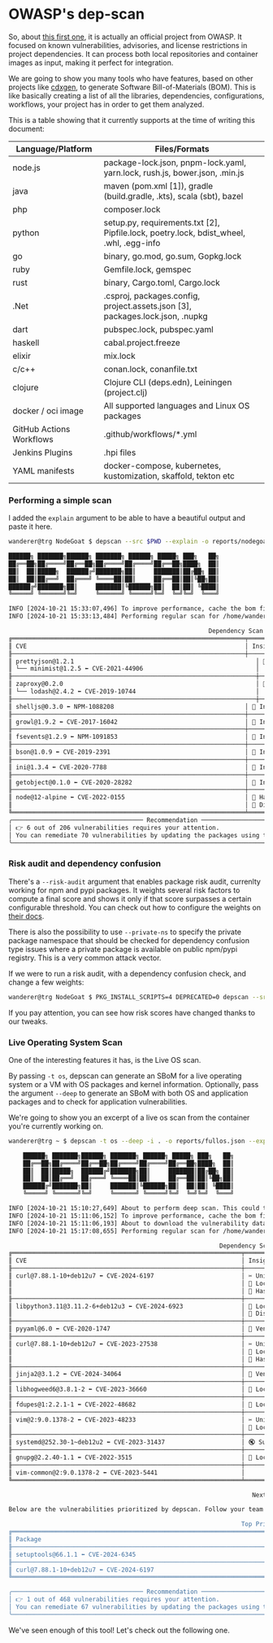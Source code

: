 # OWASP's dep-scan

So, about [this first one](https://github.com/owasp-dep-scan/depscan-bin/), it is actually an official project from OWASP. It focused on known vulnerabilities, advisories, and license restrictions in project dependencies. It can process both local repositories and container images as input, making it perfect for integration.

We are going to show you many tools who have features, based on other projects like [cdxgen](https://github.com/CycloneDX/cdxgen), to generate Software Bill-of-Materials (BOM). This is like basically creating a list of all the libraries, dependencies, configurations, workflows, your project has in order to get them analyzed.

This is a table showing that it currently supports at the time of writing this document:

| Language/Platform          | Files/Formats                                                                 |
|----------------------------|-------------------------------------------------------------------------------|
| node.js                    | package-lock.json, pnpm-lock.yaml, yarn.lock, rush.js, bower.json, .min.js    |
| java                       | maven (pom.xml [1]), gradle (build.gradle, .kts), scala (sbt), bazel          |
| php                        | composer.lock                                                                 |
| python                     | setup.py, requirements.txt [2], Pipfile.lock, poetry.lock, bdist_wheel, .whl, .egg-info |
| go                         | binary, go.mod, go.sum, Gopkg.lock                                            |
| ruby                       | Gemfile.lock, gemspec                                                         |
| rust                       | binary, Cargo.toml, Cargo.lock                                                |
| .Net                       | .csproj, packages.config, project.assets.json [3], packages.lock.json, .nupkg |
| dart                       | pubspec.lock, pubspec.yaml                                                    |
| haskell                    | cabal.project.freeze                                                          |
| elixir                     | mix.lock                                                                      |
| c/c++                      | conan.lock, conanfile.txt                                                     |
| clojure                    | Clojure CLI (deps.edn), Leiningen (project.clj)                               |
| docker / oci image         | All supported languages and Linux OS packages                                 |
| GitHub Actions Workflows   | .github/workflows/*.yml                                                       |
| Jenkins Plugins            | .hpi files                                                                    |
| YAML manifests             | docker-compose, kubernetes, kustomization, skaffold, tekton etc               |

### Performing a simple scan

I added the `explain` argument to be able to have a beautiful output and paste it here.

```bash
wanderer@trg NodeGoat $ depscan --src $PWD --explain -o reports/nodegoat.json

██████╗ ███████╗██████╗ ███████╗ ██████╗ █████╗ ███╗   ██╗
██╔══██╗██╔════╝██╔══██╗██╔════╝██╔════╝██╔══██╗████╗  ██║
██║  ██║█████╗  ██████╔╝███████╗██║     ███████║██╔██╗ ██║
██║  ██║██╔══╝  ██╔═══╝ ╚════██║██║     ██╔══██║██║╚██╗██║
██████╔╝███████╗██║     ███████║╚██████╗██║  ██║██║ ╚████║
╚═════╝ ╚══════╝╚═╝     ╚══════╝ ╚═════╝╚═╝  ╚═╝╚═╝  ╚═══╝

INFO [2024-10-21 15:33:07,496] To improve performance, cache the bom file and invoke depscan with --bom reports/nodegoat-universal.json instead of -i
INFO [2024-10-21 15:33:13,484] Performing regular scan for /home/wanderer/NodeGoat using plugin universal

                                                       Dependency Scan Results (UNIVERSAL)
╔════════════════════════════════════════════════════════════════╤══════════════════════════════════╤══════════════════╤══════════════╤═════════╗
║ CVE                                                            │ Insights                         │ Fix Version      │ Severity     │   Score ║
╟────────────────────────────────────────────────────────────────┼──────────────────────────────────┼──────────────────┼──────────────┼─────────
║ prettyjson@1.2.1                                                  │ 📓 Indirect dependency         │ 1.2.6            │ CRITICAL    │     9.0 ║
║ └── minimist@1.2.5 ⬅ CVE-2021-44906                               │                                │                  │             │         ║
╟───────────────────────────────────────────────────────────────────┼────────────────────────────────┼──────────────────┼─────────────┼─────────╢
║ zaproxy@0.2.0                                                     │ 📓 Indirect dependency         │ 4.17.12          │ CRITICAL    │     9.0 ║
║ └── lodash@2.4.2 ⬅ CVE-2019-10744                                 │                                │                  │             │         ║
╟───────────────────────────────────────────────────────────────────┼────────────────────────────────┼──────────────────┼─────────────┼─────────╢
║ shelljs@0.3.0 ⬅ NPM-1088208                                    │ 📓 Indirect dependency           │ 0.8.5            │ MEDIUM       │     5.0 ║
╟────────────────────────────────────────────────────────────────┼──────────────────────────────────┼──────────────────┼──────────────┼─────────╢
║ growl@1.9.2 ⬅ CVE-2017-16042                                   │ 📓 Indirect dependency           │ 1.10.0           │ CRITICAL     │     9.0 ║
╟────────────────────────────────────────────────────────────────┼──────────────────────────────────┼──────────────────┼──────────────┼─────────╢
║ fsevents@1.2.9 ⬅ NPM-1091853                                   │ 📓 Indirect dependency           │ 1.2.11           │ CRITICAL     │     9.0 ║
╟────────────────────────────────────────────────────────────────┼──────────────────────────────────┼──────────────────┼──────────────┼─────────╢
║ bson@1.0.9 ⬅ CVE-2019-2391                                     │ 📓 Indirect dependency           │ 1.1.4            │ MEDIUM       │     5.0 ║
╟────────────────────────────────────────────────────────────────┼──────────────────────────────────┼──────────────────┼──────────────┼─────────╢
║ ini@1.3.4 ⬅ CVE-2020-7788                                      │ 📓 Indirect dependency           │ 1.3.6            │ HIGH         │     7.5 ║
╟────────────────────────────────────────────────────────────────┼──────────────────────────────────┼──────────────────┼──────────────┼─────────╢
║ getobject@0.1.0 ⬅ CVE-2020-28282                               │ 📓 Indirect dependency           │ 1.0.0            │ CRITICAL     │     9.0 ║
╟────────────────────────────────────────────────────────────────┼──────────────────────────────────┼──────────────────┼──────────────┼─────────╢
║ node@12-alpine ⬅ CVE-2022-0155                                 │ 📔 Has PoC                       │                  │ MEDIUM       │     6.5 ║
║                                                                │ 🎯 Distro specific               │                  │              │         ║
╚════════════════════════════════════════════════════════════════╧══════════════════════════════════╧══════════════════╧══════════════╧═════════╝
╭──────────────────────────────────── Recommendation ────────────────────────────────────╮
│ 👉 6 out of 206 vulnerabilities requires your attention.                               │
│ You can remediate 70 vulnerabilities by updating the packages using the fix version 👍 │
╰────────────────────────────────────────────────────────────────────────────────────────╯
```

### Risk audit and dependency confusion

There's a `--risk-audit` argument that enables package risk audit, currenlty working for npm and pypi packages. It weights several risk factors to compute a final score and shows it only if that score surpasses a certain configurable threshold. You can check out how to configure the weights on [their docs](https://owasp.org/www-project-dep-scan/).

There is also the possibility to use `--private-ns` to specify the private package namespace that should be checked for dependency confusion type issues where a private package is available on public npm/pypi registry. This is a very common attack vector.

If we were to run a risk audit, with a dependency confusion check, and change a few weights:

```bash
wanderer@trg NodeGoat $ PKG_INSTALL_SCRIPTS=4 DEPRECATED=0 depscan --src . --risk-audit --private-ns theredguild
```

If you pay attention, you can see how risk scores have changed thanks to our tweaks.

### Live Operating System Scan

One of the interesting features it has, is the Live OS scan.

By passing `-t os`, depscan can generate an SBoM for a live operating system or a VM with OS packages and kernel information. Optionally, pass the argument `--deep` to generate an SBoM with both OS and application packages and to check for application vulnerabilities.

We're going to show you an excerpt of a live os scan from the container you're currently working on.

```bash
wanderer@trg ~ $ depscan -t os --deep -i . -o reports/fullos.json --explain

    ██████╗ ███████╗██████╗ ███████╗ ██████╗ █████╗ ███╗   ██╗
    ██╔══██╗██╔════╝██╔══██╗██╔════╝██╔════╝██╔══██╗████╗  ██║
    ██║  ██║█████╗  ██████╔╝███████╗██║     ███████║██╔██╗ ██║
    ██║  ██║██╔══╝  ██╔═══╝ ╚════██║██║     ██╔══██║██║╚██╗██║
    ██████╔╝███████╗██║     ███████║╚██████╗██║  ██║██║ ╚████║
    ╚═════╝ ╚══════╝╚═╝     ╚══════╝ ╚═════╝╚═╝  ╚═╝╚═╝  ╚═══╝

INFO [2024-10-21 15:10:27,649] About to perform deep scan. This could take a while ...
INFO [2024-10-21 15:11:06,152] To improve performance, cache the bom file and invoke depscan with --bom reports/fullos-os.json instead of -i
INFO [2024-10-21 15:11:06,193] About to download the vulnerability database from ghcr.io/appthreat/vdbgz:v5. This might take a while ...
INFO [2024-10-21 15:17:08,655] Performing regular scan for /home/wanderer using plugin os

                                                          Dependency Scan Results (OS)
╔═══════════════════════════════════════════════════════════════╤═══════════════════════════════╤═══════════════════════════╤═══════════╤═══════╗
║ CVE                                                           │ Insights                      │ Fix Version               │ Severity  │ Score ║
╟───────────────────────────────────────────────────────────────┼───────────────────────────────┼───────────────────────────┼───────────┼───────╢
║ curl@7.88.1-10+deb12u7 ⬅ CVE-2024-6197                        │ ✂ Uninstall candidate         │ 8.9.0                     │ HIGH      │   7.5 ║
║                                                               │ 📓 Local install              │                           │           │       ║
║                                                               │ 📔 Has PoC                    │                           │           │       ║
╟───────────────────────────────────────────────────────────────┼───────────────────────────────┼───────────────────────────┼───────────┼───────╢
║ libpython3.11@3.11.2-6+deb12u3 ⬅ CVE-2024-6923                │ 📓 Local install              │                           │ MEDIUM    │   6.8 ║
║                                                               │ 🎯 Distro specific            │                           │           │       ║
╟───────────────────────────────────────────────────────────────┼───────────────────────────────┼───────────────────────────┼───────────┼───────╢
║ pyyaml@6.0 ⬅ CVE-2020-1747                                    │ 🧾 Vendor Confirmed           │ 5.4                       │ CRITICAL  │   9.8 ║
╟───────────────────────────────────────────────────────────────┼───────────────────────────────┼───────────────────────────┼───────────┼───────╢
║ curl@7.88.1-10+deb12u7 ⬅ CVE-2023-27538                       │ ✂ Uninstall candidate         │ 8.0.0                     │ MEDIUM    │   5.5 ║
║                                                               │ 📓 Local install              │                           │           │       ║
║                                                               │ 📔 Has PoC                    │                           │           │       ║
╟───────────────────────────────────────────────────────────────┼───────────────────────────────┼───────────────────────────┼───────────┼───────╢
║ jinja2@3.1.2 ⬅ CVE-2024-34064                                 │ 🧾 Vendor Confirmed           │ 3.1.4                     │ MEDIUM    │   5.4 ║
╟───────────────────────────────────────────────────────────────┼───────────────────────────────┼───────────────────────────┼───────────┼───────╢
║ libhogweed6@3.8.1-2 ⬅ CVE-2023-36660                          │ 📓 Local install              │ 3.9.1-2.1                 │ MEDIUM    │   5.0 ║
╟───────────────────────────────────────────────────────────────┼───────────────────────────────┼───────────────────────────┼───────────┼───────╢
║ fdupes@1:2.2.1-1 ⬅ CVE-2022-48682                             │ 📓 Local install              │ 2.2.1-1                   │ MEDIUM    │   5.0 ║
╟───────────────────────────────────────────────────────────────┼───────────────────────────────┼───────────────────────────┼───────────┼───────╢
║ vim@2:9.0.1378-2 ⬅ CVE-2023-48233                             │ ✂ Uninstall candidate         │ 9.0.2116-1                │ LOW       │   2.0 ║
║                                                               │ 📓 Local install              │                           │           │       ║
╟───────────────────────────────────────────────────────────────┼───────────────────────────────┼───────────────────────────┼───────────┼───────╢
║ systemd@252.30-1~deb12u2 ⬅ CVE-2023-31437                     │ 🔇 Suppress for containers    │                           │ LOW       │   2.0 ║
╟───────────────────────────────────────────────────────────────┼───────────────────────────────┼───────────────────────────┼───────────┼───────╢
║ gnupg@2.2.40-1.1 ⬅ CVE-2022-3515                              │ 📓 Local install              │ 2.2.41                    │ CRITICAL  │   9.8 ║
╟───────────────────────────────────────────────────────────────┼───────────────────────────────┼───────────────────────────┼───────────┼───────╢
║ vim-common@2:9.0.1378-2 ⬅ CVE-2023-5441                       │                               │ 9.0.2010                  │ LOW       │   2.0 ║
╚═══════════════════════════════════════════════════════════════╧═══════════════════════════════╧═══════════════════════════╧═══════════╧═══════╝

                                                                   Next Steps

Below are the vulnerabilities prioritized by depscan. Follow your team's remediation workflow to mitigate these findings.

                                                                Top Priority (OS)
╔═══════════════════════════════════════════════════════════════════════╤═══════════════════════════╤═══════════════════════╤═══════════════════╗
║ Package                                                               │ CVEs                      │ Fix Version           │ Reachable         ║
╟───────────────────────────────────────────────────────────────────────┼───────────────────────────┼───────────────────────┼───────────────────╢
║ setuptools@66.1.1 ⬅ CVE-2024-6345                                     │ CVE-2024-6345             │ 70.0.0                │                   ║
╟───────────────────────────────────────────────────────────────────────┼───────────────────────────┼───────────────────────┼───────────────────╢
║ curl@7.88.1-10+deb12u7 ⬅ CVE-2024-6197                                │ CVE-2024-6197             │ 8.9.0                 │                   ║
╚═══════════════════════════════════════════════════════════════════════╧═══════════════════════════╧═══════════════════════╧═══════════════════╝

╭──────────────────────────────────── Recommendation ────────────────────────────────────╮
│ 👉 1 out of 468 vulnerabilities requires your attention.                               │
│ You can remediate 67 vulnerabilities by updating the packages using the fix version 👍 │
╰────────────────────────────────────────────────────────────────────────────────────────╯
```

We've seen enough of this tool! Let's check out the following one.
